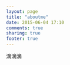 ```yaml
---
layout: page
title: "aboutme"
date: 2015-06-04 17:10
comments: true
sharing: true
footer: true
---
```

滴滴滴